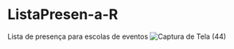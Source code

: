 # ListaPresen-a-R
Lista de presença para escolas de eventos
![Captura de Tela (44)](https://user-images.githubusercontent.com/88441658/166490331-f4aafe8b-123b-49b7-9a1e-e97999108405.png)
